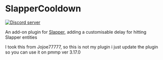 # SlapperCooldown
<a href="https://discord.gg/TuUy3jD"><img src="https://discordapp.com/api/guilds/412491783486832640/embed.png" alt="Discord server"/></a>

An add-on plugin for [Slapper](https://github.com/jojoe77777/Slapper), adding a customisable delay for hitting Slapper entities

I took this from Jojoe77777, so this is not my plugin i just update the plugin so you can use it on pmmp ver 3.17.0
